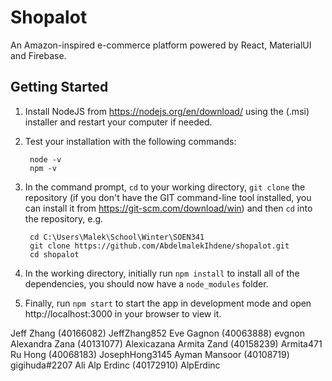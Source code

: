 # Shopalot
An Amazon-inspired e-commerce platform powered by React, MaterialUI and Firebase.
## Getting Started
1. Install NodeJS from https://nodejs.org/en/download/ using the (.msi) installer and restart your computer if needed.
2. Test your installation with the following commands:

        node -v
        npm -v


3. In the command prompt, `cd` to your working directory, `git clone` the repository (if you don't have the GIT command-line tool installed, you can install it from https://git-scm.com/download/win) and then `cd` into the repository, e.g.

        cd C:\Users\Malek\School\Winter\SOEN341
        git clone https://github.com/AbdelmalekIhdene/shopalot.git
        cd shopalot

4. In the working directory, initially run `npm install` to install all of the dependencies, you should now have a `node_modules` folder.
5. Finally, run `npm start` to start the app in development mode and open http://localhost:3000 in your browser to view it.

Jeff Zhang (40166082) JeffZhang852
Eve Gagnon (40063888) evgnon
Alexandra Zana (40131077) Alexicazana
Armita Zand (40158239) Armita471
Ru Hong (40068183) JosephHong3145
Ayman Mansoor (40108719) gigihuda#2207
Ali Alp Erdinc (40172910) AlpErdinc
